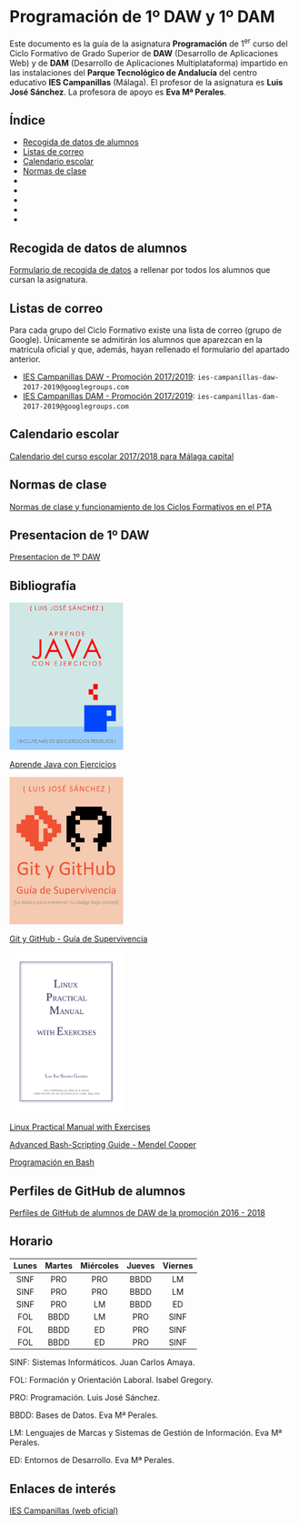 # Programación de 1º DAW y 1º DAM

Este documento es la guía de la asignatura **Programación** de 1<sup>er</sup> curso del Ciclo Formativo de Grado Superior de **DAW** (Desarrollo de Aplicaciones Web) y de **DAM** (Desarrollo de Aplicaciones Multiplataforma) impartido en las instalaciones del **Parque Tecnológico de Andalucía** del centro educativo **IES Campanillas** (Málaga). El profesor de la asignatura es **Luis José Sánchez**. La profesora de apoyo es **Eva Mª Perales**.

## Índice

* [Recogida de datos de alumnos](#recogida-de-datos-de-alumnos)
* [Listas de correo](#listas-de-correo)
* [Calendario escolar](#calendario-escolar)
* [Normas de clase](#normas-de-clase)
* [](#)
* [](#)
* [](#)
* [](#)
* [](#)


## Recogida de datos de alumnos

[Formulario de recogida de datos](https://docs.google.com/forms/d/e/1FAIpQLSfeLD14YMtNoc-bJWAdqzW8PB6isP-ZK9GkTDSw0CjLGJ1mwg/viewform) a rellenar por todos los alumnos que cursan la asignatura.

## Listas de correo

Para cada grupo del Ciclo Formativo existe una lista de correo (grupo de Google). Únicamente se admitirán los alumnos que aparezcan en la matrícula oficial y que, además, hayan rellenado el formulario del apartado anterior.

* [IES Campanillas DAW - Promoción 2017/2019](https://groups.google.com/d/forum/ies-campanillas-daw-2017-2019): `ies-campanillas-daw-2017-2019@googlegroups.com`
* [IES Campanillas DAM - Promoción 2017/2019](https://groups.google.com/d/forum/ies-campanillas-dam-2017-2019): `ies-campanillas-dam-2017-2019@googlegroups.com`

## Calendario escolar

[Calendario del curso escolar 2017/2018 para Málaga capital](CalendarioProvincial1718.pdf)

## Normas de clase

[Normas de clase y funcionamiento de los Ciclos Formativos en el PTA](normas_y_funcionamiento.pdf)


## Presentacion de 1º DAW

[Presentacion de 1º DAW](https://rawgit.com/LuisJoseSanchez/presentacion-daw1/master/index.html)


## Bibliografía


<a href="https://leanpub.com/aprendejava">![Aprende Java con Ejercicios](aprendejava200.jpg)</a>

[Aprende Java con Ejercicios](https://leanpub.com/aprendejava/)

<a href="https://leanpub.com/gitygithub/">![Git y GitHub - Guía de Supervivencia](https://github.com/LuisJoseSanchez/dwes/blob/master/gitygithub200.jpg
)</a>

[Git y GitHub - Guía de Supervivencia](https://leanpub.com/gitygithub/)


<a href="linux_practical_manual_31_07_2014_en.pdf">![Linux Practical Manual with Exercises](linuxpracticalmanual200.png)</a>

[Linux Practical Manual with Exercises](linux_practical_manual_31_07_2014_en.pdf)

[Advanced Bash-Scripting Guide - Mendel Cooper](abs-guide.pdf)

[Programación en Bash](manualbash.pdf)


## Perfiles de GitHub de alumnos

[Perfiles de GitHub de alumnos de DAW de la promoción 2016 - 2018](https://github.com/LuisJoseSanchez/github-alumnos-daw-1618)

## Horario

| Lunes | Martes | Miércoles | Jueves | Viernes |
| :---: | :---:  |   :---:   | :---:  |  :---:  |
| SINF  | PRO    | PRO       | BBDD   | LM      |
| SINF  | PRO    | PRO       | BBDD   | LM      |
| SINF  | PRO    | LM        | BBDD   | ED      |
| FOL   | BBDD   | LM        | PRO    | SINF    |
| FOL   | BBDD   | ED        | PRO    | SINF    |
| FOL   | BBDD   | ED        | PRO    | SINF    |


SINF: Sistemas Informáticos. Juan Carlos Amaya.

FOL: Formación y Orientación Laboral. Isabel Gregory.

PRO: Programación. Luis José Sánchez.

BBDD: Bases de Datos. Eva Mª Perales.

LM: Lenguajes de Marcas y Sistemas de Gestión de Información. Eva Mª Perales.

ED: Entornos de Desarrollo. Eva Mª Perales.

## Enlaces de interés

[IES Campanillas (web oficial)](http://iescampanillas.com/)
